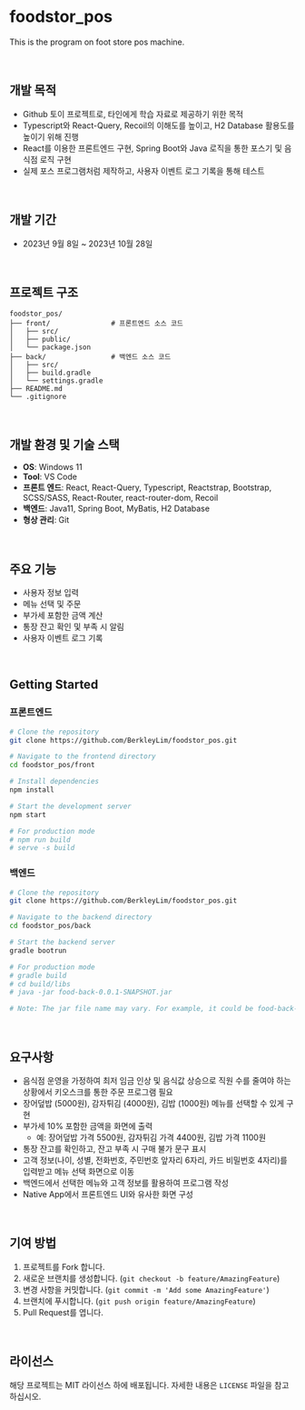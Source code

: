 # foodstor_pos

This is the program on foot store pos machine.

<br/>

## 개발 목적

- Github 토이 프로젝트로, 타인에게 학습 자료로 제공하기 위한 목적
- Typescript와 React-Query, Recoil의 이해도를 높이고, H2 Database 활용도를 높이기 위해 진행
- React를 이용한 프론트엔드 구현, Spring Boot와 Java 로직을 통한 포스기 및 음식점 로직 구현
- 실제 포스 프로그램처럼 제작하고, 사용자 이벤트 로그 기록을 통해 테스트
<br/>
  
## 개발 기간

- 2023년 9월 8일 ~ 2023년 10월 28일
<br/>

## 프로젝트 구조

```
foodstor_pos/
├── front/               # 프론트엔드 소스 코드
│   ├── src/
│   ├── public/
│   └── package.json
├── back/                # 백엔드 소스 코드
│   ├── src/
│   ├── build.gradle
│   └── settings.gradle
├── README.md
└── .gitignore
```
<br/>

## 개발 환경 및 기술 스택

- **OS**: Windows 11
- **Tool**: VS Code
- **프론트 엔드**: React, React-Query, Typescript, Reactstrap, Bootstrap, SCSS/SASS, React-Router, react-router-dom, Recoil
- **백엔드**: Java11, Spring Boot, MyBatis, H2 Database
- **형상 관리**: Git
<br/>
  
## 주요 기능

- 사용자 정보 입력
- 메뉴 선택 및 주문
- 부가세 포함한 금액 계산
- 통장 잔고 확인 및 부족 시 알림
- 사용자 이벤트 로그 기록
<br/>

## Getting Started

### 프론트엔드
```bash
# Clone the repository
git clone https://github.com/BerkleyLim/foodstor_pos.git

# Navigate to the frontend directory
cd foodstor_pos/front

# Install dependencies
npm install

# Start the development server
npm start

# For production mode
# npm run build
# serve -s build
```

### 백엔드
```bash
# Clone the repository
git clone https://github.com/BerkleyLim/foodstor_pos.git

# Navigate to the backend directory
cd foodstor_pos/back

# Start the backend server
gradle bootrun

# For production mode
# gradle build
# cd build/libs
# java -jar food-back-0.0.1-SNAPSHOT.jar

# Note: The jar file name may vary. For example, it could be food-back-0.0.2-SNAPSHOT.jar.
```
<br/>

## 요구사항

- 음식점 운영을 가정하여 최저 임금 인상 및 음식값 상승으로 직원 수를 줄여야 하는 상황에서 키오스크를 통한 주문 프로그램 필요
- 장어덮밥 (5000원), 감자튀김 (4000원), 김밥 (1000원) 메뉴를 선택할 수 있게 구현
- 부가세 10% 포함한 금액을 화면에 출력
  - 예: 장어덮밥 가격 5500원, 감자튀김 가격 4400원, 김밥 가격 1100원
- 통장 잔고를 확인하고, 잔고 부족 시 구매 불가 문구 표시
- 고객 정보(나이, 성별, 전화번호, 주민번호 앞자리 6자리, 카드 비밀번호 4자리)를 입력받고 메뉴 선택 화면으로 이동
- 백엔드에서 선택한 메뉴와 고객 정보를 활용하여 프로그램 작성
- Native App에서 프론트엔드 UI와 유사한 화면 구성
<br/>

## 기여 방법

1. 프로젝트를 Fork 합니다.
2. 새로운 브랜치를 생성합니다. (`git checkout -b feature/AmazingFeature`)
3. 변경 사항을 커밋합니다. (`git commit -m 'Add some AmazingFeature'`)
4. 브랜치에 푸시합니다. (`git push origin feature/AmazingFeature`)
5. Pull Request를 엽니다.
<br/>

## 라이선스

해당 프로젝트는 MIT 라이선스 하에 배포됩니다. 자세한 내용은 `LICENSE` 파일을 참고하십시오.
